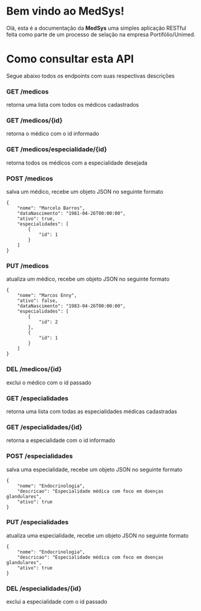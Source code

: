 # Bem vindo ao MedSys!

Olá, esta é a documentação da **MedSys** uma simples aplicação RESTful feita como parte de um processo de selação na empresa Portifólio/Unimed.


# Como consultar esta API

Segue abaixo todos os endpoints com suas respectivas descrições

### GET /medicos
retorna uma lista com todos os médicos cadastrados

### GET /medicos/{id}
retorna o médico com o id informado

### GET /medicos/especialidade/{id}
retorna todos os médicos com a especialidade desejada

### POST /medicos
salva um médico, recebe um objeto JSON no seguinte formato
```
{
	"nome": "Marcelo Barros",
	"dataNascimento": "1981-04-26T00:00:00",
	"ativo": true,
	"especialidades": [
		{
			"id": 1
		}
	]
}
```

### PUT /medicos
atualiza um médico, recebe um objeto JSON no seguinte formato

```
{
	"nome": "Marcos Enny",
	"ativo": false,
	"dataNascimento": "1983-04-26T00:00:00",
	"especialidades": [
		{
			"id": 2
		},
		{
			"id": 1
		}
	]
}
``` 

### DEL /medicos/{id}
exclui o médico com o id passado

### GET /especialidades
retorna uma lista com todas as especialidades médicas cadastradas

### GET /especialidades/{id}
retorna a especialidade com o id informado

### POST /especialidades
salva uma especialidade, recebe um objeto JSON no seguinte formato
```
{
	"nome": "Endocrinologia",
	"descricao": "Especialidade médica com foco em doenças glandulares",
	"ativo": true
}
```

### PUT /especialidades
atualiza uma especialidade, recebe um objeto JSON no seguinte formato

```
{
	"nome": "Endocrinologia",
	"descricao": "Especialidade médica com foco em doenças glandulares",
	"ativo": true
}
``` 

### DEL /especialidades/{id}
exclui a especialidade com o id passado
